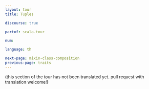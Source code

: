 ```yaml
---
layout: tour
title: Tuples

discourse: true

partof: scala-tour

num: 

language: th

next-page: mixin-class-composition
previous-page: traits
---
```


(this section of the tour has not been translated yet. pull request
with translation welcome!)